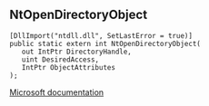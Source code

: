 ## NtOpenDirectoryObject

```
[DllImport("ntdll.dll", SetLastError = true)]
public static extern int NtOpenDirectoryObject(
   out IntPtr DirectoryHandle,
   uint DesiredAccess,
   IntPtr ObjectAttributes
);
```

[Microsoft documentation](TODO)

